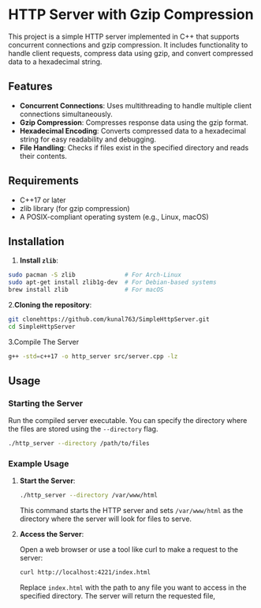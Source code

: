 # HTTP Server with Gzip Compression

This project is a simple HTTP server implemented in C++ that supports concurrent connections and gzip compression. It includes functionality to handle client requests, compress data using gzip, and convert compressed data to a hexadecimal string.

## Features

- **Concurrent Connections**: Uses multithreading to handle multiple client connections simultaneously.
- **Gzip Compression**: Compresses response data using the gzip format.
- **Hexadecimal Encoding**: Converts compressed data to a hexadecimal string for easy readability and debugging.
- **File Handling**: Checks if files exist in the specified directory and reads their contents.

## Requirements

- C++17 or later
- zlib library (for gzip compression)
- A POSIX-compliant operating system (e.g., Linux, macOS)

## Installation

1. **Install `zlib`**:
```sh
sudo pacman -S zlib              # For Arch-Linux
sudo apt-get install zlib1g-dev  # For Debian-based systems
brew install zlib                # For macOS
```
2.**Cloning the repository**:
   ```sh
   git clonehttps://github.com/kunal763/SimpleHttpServer.git
   cd SimpleHttpServer
   ```
3.Compile The Server
   ```sh
   g++ -std=c++17 -o http_server src/server.cpp -lz
```

## Usage

### Starting the Server

Run the compiled server executable. You can specify the directory where the files are stored using the `--directory` flag.

   ```sh
./http_server --directory /path/to/files
   ```
### Example Usage

1. **Start the Server**:

   ```sh
   ./http_server --directory /var/www/html
   ```
   This command starts the HTTP server and sets `/var/www/html` as the directory where the server will look for files to serve.
   
2. **Access the Server**:

   Open a web browser or use a tool like curl to make a request to the server:
   ```sh
   curl http://localhost:4221/index.html
   ```
   Replace `index.html` with the path to any file you want to access in the specified directory. The server will return the requested file,
